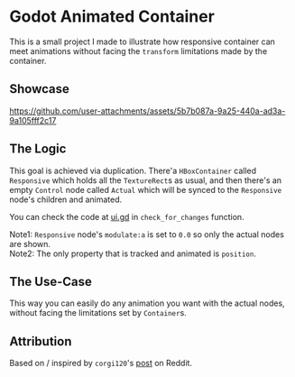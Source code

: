# Godot Animated Container

This is a small project I made to illustrate how responsive container can meet
animations without facing the `transform` limitations made by the container.  

## Showcase

https://github.com/user-attachments/assets/5b7b087a-9a25-440a-ad3a-9a105fff2c17

## The Logic

This goal is achieved via duplication. There'a `HBoxContainer` called `Responsive`
which holds all the `TextureRect`s as usual, and then there's an empty `Control` node
called `Actual` which will be synced to the `Responsive` node's children and animated.

You can check the code at [ui.gd](ui.gd) in `check_for_changes` function. 

Note1: `Responsive` node's `modulate:a` is set to `0.0` so only the actual nodes are shown.  
Note2: The only property that is tracked and animated is `position`.

## The Use-Case

This way you can easily do any animation you want with the actual nodes, without 
facing the limitations set by `Container`s.

## Attribution

Based on / inspired by `corgi120`'s [post](https://www.reddit.com/r/godot/comments/x00qc4/turn_order_ui_trick_to_animate_children_inside/) on Reddit.
